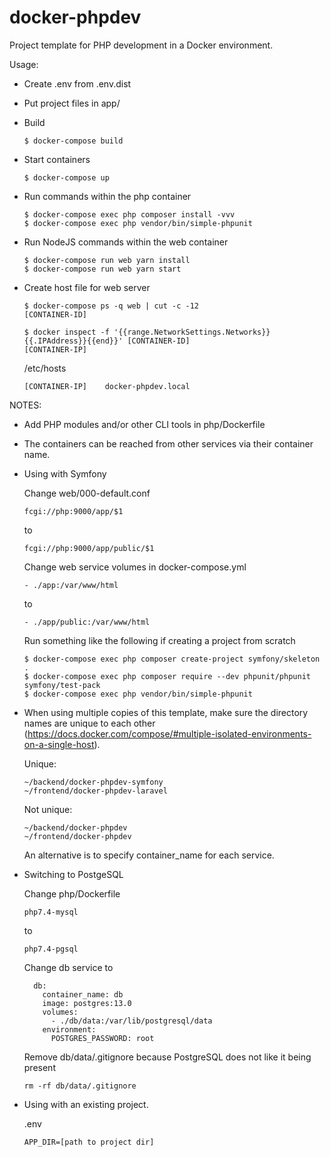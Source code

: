 # docker-phpdev

Project template for PHP development in a Docker environment.

Usage:

- Create .env from .env.dist

- Put project files in app/

- Build

  `````$ docker-compose build`````

- Start containers

  `````$ docker-compose up`````
  
- Run commands within the php container

  ```
  $ docker-compose exec php composer install -vvv
  $ docker-compose exec php vendor/bin/simple-phpunit
  ```

- Run NodeJS commands within the web container

  ```
  $ docker-compose run web yarn install
  $ docker-compose run web yarn start
  ```
  
- Create host file for web server

  ```
  $ docker-compose ps -q web | cut -c -12
  [CONTAINER-ID]
  
  $ docker inspect -f '{{range.NetworkSettings.Networks}}{{.IPAddress}}{{end}}' [CONTAINER-ID]
  [CONTAINER-IP]
  ```

  /etc/hosts
  ```
  [CONTAINER-IP]    docker-phpdev.local
  ```
  
NOTES:

- Add PHP modules and/or other CLI tools in php/Dockerfile
- The containers can be reached from other services via their container name.
- Using with Symfony

  Change web/000-default.conf

    ```fcgi://php:9000/app/$1```
    
    to
    
    ```fcgi://php:9000/app/public/$1```
    
  Change web service volumes in docker-compose.yml
   
   ```- ./app:/var/www/html```
   
   to
   
   ```- ./app/public:/var/www/html```
   
  Run something like the following if creating a project from scratch
  
  ```
  $ docker-compose exec php composer create-project symfony/skeleton .
  $ docker-compose exec php composer require --dev phpunit/phpunit symfony/test-pack
  $ docker-compose exec php vendor/bin/simple-phpunit
  ```
- When using multiple copies of this template, make sure the directory names are unique to each other (https://docs.docker.com/compose/#multiple-isolated-environments-on-a-single-host).

  Unique:

  ```
  ~/backend/docker-phpdev-symfony
  ~/frontend/docker-phpdev-laravel
  ```

  Not unique:

  ```
  ~/backend/docker-phpdev
  ~/frontend/docker-phpdev
  ```

  An alternative is to specify container_name for each service.

- Switching to PostgeSQL

  Change php/Dockerfile
  
  ```php7.4-mysql```
  
  to
  
  ```php7.4-pgsql```
  
  Change db service to
  
  ```
    db:
      container_name: db
      image: postgres:13.0
      volumes:
        - ./db/data:/var/lib/postgresql/data
      environment:
        POSTGRES_PASSWORD: root
  ```
  
  Remove db/data/.gitignore because PostgreSQL does not like it being present
  
  ```rm -rf db/data/.gitignore```


- Using with an existing project.

  .env
  ```
  APP_DIR=[path to project dir]
  ```